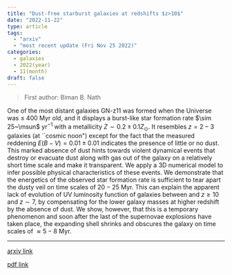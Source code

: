 ```yaml
---
title: "Dust-free starburst galaxies at redshifts $z>10$"
date: "2022-11-22"
type: article
tags:
  - "arxiv"
  - "most recent update (Fri Nov 25 2022)"
categories:
  - galaxies
  - 2022(year)
  - 11(month)
draft: false
---
```


> First author: Biman B. Nath

 One of the most distant galaxies GN-z11 was formed when the Universe was
$\le$ 400 Myr old, and it displays a burst-like star formation rate $\sim
25~\msun$ yr$^{-1}$ with a metallicity $Z\sim 0.2\pm 0.1Z_\odot$. It resembles
$z=2-3$ galaxies (at ``cosmic noon") except for the fact that the measured
reddening $E(B-V)=0.01\pm 0.01$ indicates the presence of little or no dust.
This marked absence of dust hints towards violent dynamical events that destroy
or evacuate dust along with gas out of the galaxy on a relatively short time
scale and make it transparent. We apply a 3D numerical model to infer possible
physical characteristics of these events. We demonstrate that the energetics of
the observed star formation rate is sufficient to tear apart the dusty veil on
time scales of $20-25$ Myr. This can explain the apparent lack of evolution of
UV luminosity function of galaxies between and $z\ge 10$ and $z\sim 7$, by
compensating for the lower galaxy masses at higher redshift by the absence of
dust. We show, however, that this is a temporary phenomenon and soon after the
last of the supernovae explosions have taken place, the expanding shell shrinks
and obscures the galaxy on time scales of $\approx 5-8$ Myr.

---
[arxiv link](http://arxiv.org/abs/2211.12378v1)

[pdf link](http://arxiv.org/pdf/2211.12378v1)